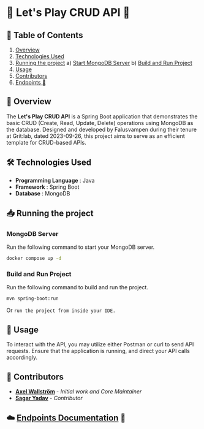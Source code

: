 # 🌟 Let's Play CRUD API 🌟

## 📝 Table of Contents

1. [Overview](#-overview)
2. [Technologies Used](#-technologies-used)
3. [Running the project](#-Running-the-project)
   a) [Start MongoDB Server](#MongoDB-Server)
   b) [Build and Run Project](#build-and-run-project)
4. [Usage](#-usage)
5. [Contributors](#-contributors)
6. [Endpoints 🔗](https://documenter.getpostman.com/view/28709714/2s9YJc23Pw)

## 📌 Overview

The **Let's Play CRUD API** is a Spring Boot application that demonstrates the basic CRUD (Create, Read, Update, Delete) operations using MongoDB as the database. Designed and developed by Falusvampen during their tenure at Grit:lab, dated 2023-09-26, this project aims to serve as an efficient template for CRUD-based APIs.

## 🛠 Technologies Used

- **Programming Language** : Java
- **Framework** : Spring Boot
- **Database** : MongoDB

## 📥 Running the project

### MongoDB Server

Run the following command to start your MongoDB server.

```bash
docker compose up -d
```

### Build and Run Project

Run the following command to build and run the project.

```bash
mvn spring-boot:run
```

Or `run the project from inside your IDE.`

## 🔧 Usage

To interact with the API, you may utilize either Postman or curl to send API requests. Ensure that the application is running, and direct your API calls accordingly.

## 👥 Contributors

- [**Axel Wallström**](https://github.com/Falusvampen) - _Initial work and Core Maintainer_
- [**Sagar Yadav**](https://www.github.com/sagarishere) - _Contributor_

## ☁️ [Endpoints Documentation](https://documenter.getpostman.com/view/28709714/2s9YJc23Pw) 🔗
